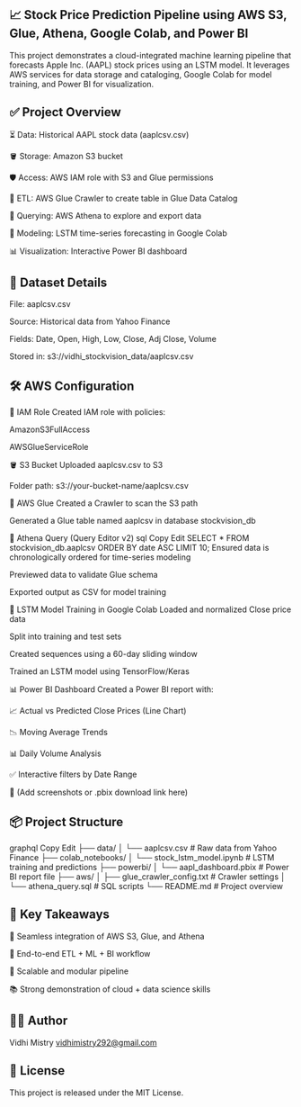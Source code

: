 ## 📈 Stock Price Prediction Pipeline using AWS S3, Glue, Athena, Google Colab, and Power BI
This project demonstrates a cloud-integrated machine learning pipeline that forecasts Apple Inc. (AAPL) stock prices using an LSTM model. It leverages AWS services for data storage and cataloging, Google Colab for model training, and Power BI for visualization.

## ✅ Project Overview
⏳ Data: Historical AAPL stock data (aaplcsv.csv)

🪣 Storage: Amazon S3 bucket

🛡️ Access: AWS IAM role with S3 and Glue permissions

🧪 ETL: AWS Glue Crawler to create table in Glue Data Catalog

🔎 Querying: AWS Athena to explore and export data

🤖 Modeling: LSTM time-series forecasting in Google Colab

📊 Visualization: Interactive Power BI dashboard

## 📁 Dataset Details
File: aaplcsv.csv

Source: Historical data from Yahoo Finance

Fields: Date, Open, High, Low, Close, Adj Close, Volume

Stored in: s3://vidhi_stockvision_data/aaplcsv.csv

## 🛠️ AWS Configuration
🔐 IAM Role
Created IAM role with policies:

AmazonS3FullAccess

AWSGlueServiceRole


🪣 S3 Bucket
Uploaded aaplcsv.csv to S3

Folder path: s3://your-bucket-name/aaplcsv.csv

🧬 AWS Glue
Created a Crawler to scan the S3 path

Generated a Glue table named aaplcsv in database stockvision_db

🔎 Athena Query (Query Editor v2)
sql
Copy
Edit
SELECT * FROM stockvision_db.aaplcsv
ORDER BY date ASC
LIMIT 10;
Ensured data is chronologically ordered for time-series modeling

Previewed data to validate Glue schema

Exported output as CSV for model training

🤖 LSTM Model Training in Google Colab
Loaded and normalized Close price data

Split into training and test sets

Created sequences using a 60-day sliding window

Trained an LSTM model using TensorFlow/Keras

📊 Power BI Dashboard
Created a Power BI report with:

📈 Actual vs Predicted Close Prices (Line Chart)

📉 Moving Average Trends

📊 Daily Volume Analysis

✅ Interactive filters by Date Range

🔗 (Add screenshots or .pbix download link here)

## 📦 Project Structure
graphql
Copy
Edit
├── data/
│   └── aaplcsv.csv                # Raw data from Yahoo Finance
├── colab_notebooks/
│   └── stock_lstm_model.ipynb     # LSTM training and predictions
├── powerbi/
│   └── aapl_dashboard.pbix        # Power BI report file
├── aws/
│   ├── glue_crawler_config.txt    # Crawler settings
│   └── athena_query.sql           # SQL scripts
└── README.md                      # Project overview

## 🎯 Key Takeaways
🔗 Seamless integration of AWS S3, Glue, and Athena

🔁 End-to-end ETL + ML + BI workflow

📡 Scalable and modular pipeline

📚 Strong demonstration of cloud + data science skills

## 👩‍💻 Author
Vidhi Mistry
vidhimistry292@gmail.com

## 📄 License
This project is released under the MIT License.



